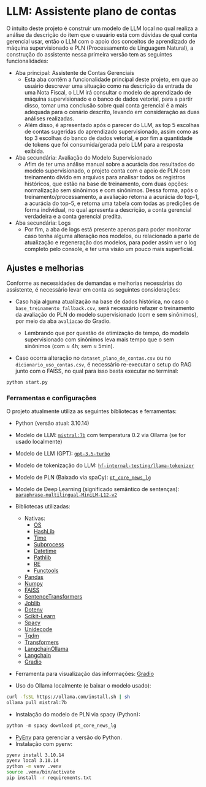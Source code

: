 # LLM: Assistente plano de contas
O intuito deste projeto é construir um modelo de LLM local no qual realiza a análise da descrição do item que o usuário está com dúvidas de qual conta gerencial usar, então o LLM com o apoio dos conceitos de aprendizado de máquina supervisionado e PLN (Processamento de Linguagem Natural), a construção do assistente nessa primeira versão tem as seguintes funcionalidades:

- Aba principal: Assistente de Contas Gerenciais
  - Esta aba contêm a funcionalidade principal deste projeto, em que ao usuário descrever uma situação como na descrição da entrada de uma Nota Fiscal, o LLM irá consultar o modelo de aprendizado de máquina supervisionado e o banco de dados vetorial, para a partir disso, tomar uma conclusão sobre qual conta gerencial é a mais adequada para o cenário descrito, levando em consideração as duas análises realizadas.
  - Além disso, é apresentado após o parecer do LLM, as top 5 escolhas de contas sugeridas do aprendizado supervisionado, assim como as top 3 escolhas do banco de dados vetorial, e por fim a quantidade de tokens que foi consumida/gerada pelo LLM para a resposta exibida.
- Aba secundária: Avaliação do Modelo Supervisionado
  - Afim de ter uma análise manual sobre a acurácia dos resultados do modelo supervisionado, o projeto conta com o apoio de PLN com treinamento divido em arquivos para analisar todos os registros históricos, que estão na base de treinamento, com duas opções: normalização sem sinônimos e com sinônimos. Dessa forma, após o treinamento/processamento, a avaliação retorna a acurácia do top-1, a acurácia do top-5, e retorna uma tabela com todas as predições de forma individual, no qual apresenta a descrição, a conta gerencial verdadeira e a conta gerencial predita.
- Aba secundária: Logs
  - Por fim, a aba de logs está presente apenas para poder monitorar caso tenha alguma alteração nos modelos, ou relacionado a parte de atualização e regeneração dos modelos, para poder assim ver o log completo pelo console, e ter uma visão um pouco mais superficial.

## Ajustes e melhorias
Conforme as necessidades de demandas e melhorias necessárias do assistente, é necessário levar em conta as seguintes considerações:

- Caso haja alguma atualização na base de dados histórica, no caso o `base_treinamento_fallback.csv`, será necessário refazer o treinamento da avaliação do PLN do modelo supervisionado (com e sem sinônimos), por meio da aba `avaliacao` do Gradio.
  - Lembrando que por questão de otimização de tempo, do modelo supervisionado com sinônimos leva mais tempo que o sem sinônimos (com ≈ 4h; sem ≈ 5min).

- Caso ocorra alteração no `dataset_plano_de_contas.csv` ou no `dicionario_uso_contas.csv`, é necessário re-executar o setup do RAG junto com o FAISS, no qual para isso basta executar no terminal:

```python
python start.py
```

### Ferramentas e configurações
O projeto atualmente utiliza as seguintes bibliotecas e ferramentas:
- Python (versão atual: 3.10.14)
- Modelo de LLM: [`mistral:7b`](https://ollama.com/library/mistral:7b) com temperatura 0.2 via Ollama (se for usado localmente)
- Modelo de LLM (GPT): [`gpt-3.5-turbo`](https://platform.openai.com/docs/models/gpt-3.5-turbo)
- Modelo de tokenização do LLM: [`hf-internal-testing/llama-tokenizer`](https://huggingface.co/hf-internal-testing/llama-tokenizer)
- Modelo de PLN (Baixado via spaCy): [`pt_core_news_lg`](https://spacy.io/models/pt)
- Modelo de Deep Learning (significado semântico de sentenças): [`paraphrase-multilingual-MiniLM-L12-v2`](https://huggingface.co/sentence-transformers/paraphrase-multilingual-MiniLM-L12-v2)
- Bibliotecas utilizadas:
  - Nativas:
    - [OS](https://docs.python.org/3/library/os.html)
    - [HashLib](https://docs.python.org/3/library/hashlib.html)
    - [Time](https://docs.python.org/3/library/time.html)
    - [Subprocess](https://docs.python.org/3/library/subprocess.html)
    - [Datetime](https://docs.python.org/3/library/datetime.html)
    - [Pathlib](https://docs.python.org/3/library/pathlib.html)
    - [RE](https://docs.python.org/3/library/re.html)
    - [Functools](https://docs.python.org/3/library/functools.html)
  - [Pandas](https://pandas.pydata.org)
  - [Numpy](https://numpy.org)
  - [FAISS](https://ai.meta.com/tools/faiss)
  - [SentenceTransformers](https://sbert.net)
  - [Joblib](https://joblib.readthedocs.io/en/stable)
  - [Dotenv](https://github.com/theskumar/python-dotenv)
  - [Scikit-Learn](https://scikit-learn.org/stable)
  - [Spacy](https://spacy.io)
  - [Unidecode](https://github.com/avian2/unidecode)
  - [Tqdm](https://tqdm.github.io)
  - [Transformers](https://github.com/huggingface/transformers)
  - [LangchainOllama](https://python.langchain.com/docs/integrations/chat/ollama)
  - [Langchain](https://www.langchain.com)
  - [Gradio](https://www.gradio.app)

- Ferramenta para visualização das informações: [Gradio](https://www.gradio.app)
- Uso do Ollama localmente (e baixar o modelo usado):
```bash
curl -fsSL https://ollama.com/install.sh | sh
ollama pull mistral:7b
```
- Instalação do modelo de PLN via spacy (Python):
```python
python -m spacy download pt_core_news_lg
```
- [PyEnv](https://github.com/pyenv/pyenv) para gerenciar a versão do Python.
- Instalação com pyenv:
```bash
pyenv install 3.10.14
pyenv local 3.10.14
python -m venv .venv
source .venv/bin/activate
pip install -r requirements.txt
```
